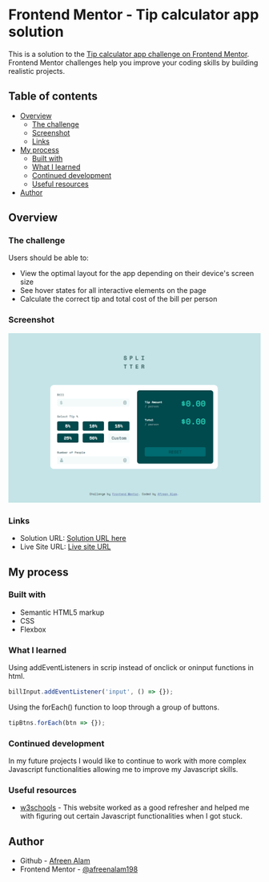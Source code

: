 # Frontend Mentor - Tip calculator app solution

This is a solution to the [Tip calculator app challenge on Frontend Mentor](https://www.frontendmentor.io/challenges/tip-calculator-app-ugJNGbJUX). Frontend Mentor challenges help you improve your coding skills by building realistic projects.

## Table of contents

- [Overview](#overview)
  - [The challenge](#the-challenge)
  - [Screenshot](#screenshot)
  - [Links](#links)
- [My process](#my-process)
  - [Built with](#built-with)
  - [What I learned](#what-i-learned)
  - [Continued development](#continued-development)
  - [Useful resources](#useful-resources)
- [Author](#author)


## Overview

### The challenge

Users should be able to:

- View the optimal layout for the app depending on their device's screen size
- See hover states for all interactive elements on the page
- Calculate the correct tip and total cost of the bill per person

### Screenshot

![](./images/screenshot.png)


### Links

- Solution URL: [Solution URL here](https://github.com/afreenalam198/tip-calculator-app-main.github.io)
- Live Site URL: [Live site URL](https://afreenalam198.github.io/tip-calculator-app-main.github.io/)

## My process

### Built with

- Semantic HTML5 markup
- CSS 
- Flexbox


### What I learned

Using addEventListeners in scrip instead of onclick or oninput functions in html.

```js
billInput.addEventListener('input', () => {});
```

Using the forEach() function to loop through a group of buttons.

```js
tipBtns.forEach(btn => {});
```

### Continued development

In my future projects I would like to continue to work with more complex Javascript functionalities allowing me to improve my Javascript skills.


### Useful resources

- [w3schools](https://www.w3schools.com/js/default.asp) - This website worked as a good refresher and helped me with figuring out certain Javascript functionalities when I got stuck.


## Author

- Github - [Afreen Alam](https://github.com/afreenalam198)
- Frontend Mentor - [@afreenalam198](https://www.frontendmentor.io/profile/afreenalam198)



